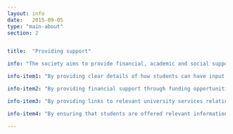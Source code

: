 ```yaml
---
layout: info
date:   2015-09-05
type: "main-about"
section: 2


title:  "Providing support"

info: "The society aims to provide financial, academic and social support for our graduate students, allowing students to reach their full potential:"

info-item1: "By providing clear details of how students can have input to the society."

info-item2: "By providing financial support through funding opportunities, helping you attend conferences, rewarding you for having competitive papers accepted at leading international conferences."

info-item3: "By providing links to relevant university services relating to academic services so that students are clear about the milestones that they must deliver at different stages of the PhD journey."

info-item4: "By ensuring that students are offered relevant information of services available so that they can access support for their health and wellbeing if / when needed during their PhD journey."

---
```

